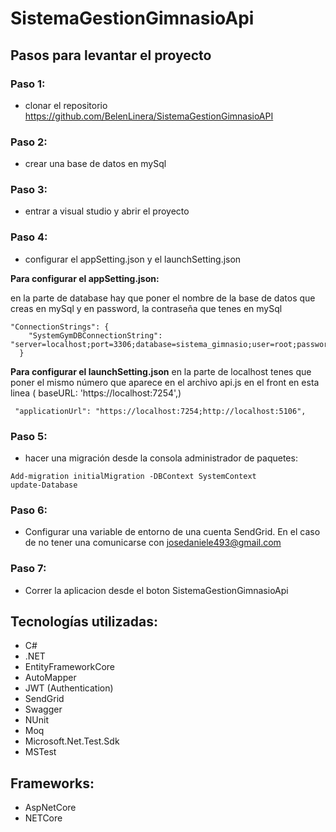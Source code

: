# SistemaGestionGimnasioApi

## Pasos para levantar el proyecto

### Paso 1: 
* clonar el repositorio https://github.com/BelenLinera/SistemaGestionGimnasioAPI

### Paso 2: 
* crear una base de datos en mySql

### Paso 3: 
* entrar a visual studio y abrir el proyecto

### Paso 4: 
* configurar el appSetting.json y el launchSetting.json

**Para configurar el appSetting.json:**

en la parte de database hay que poner el nombre de la base de datos que creas en  mySql y en password, la contraseña que tenes en mySql

```
"ConnectionStrings": {
    "SystemGymDBConnectionString": "server=localhost;port=3306;database=sistema_gimnasio;user=root;password=123456Beli;"
  }
```

**Para configurar el launchSetting.json**
en la parte de localhost tenes que poner el mismo número que aparece en el archivo api.js en el front en esta linea ( baseURL: 'https://localhost:7254',)

```
 "applicationUrl": "https://localhost:7254;http://localhost:5106",
```

### Paso 5: 
* hacer una migración desde la consola administrador de paquetes:

```
Add-migration initialMigration -DBContext SystemContext
update-Database
```

### Paso 6: 
* Configurar una variable de entorno de una cuenta SendGrid. En el caso de no tener una comunicarse con josedaniele493@gmail.com

### Paso 7: 
* Correr la aplicacion desde el boton SistemaGestionGimnasioApi


## Tecnologías utilizadas:

* C#
* .NET
* EntityFrameworkCore
* AutoMapper
* JWT (Authentication)
* SendGrid
* Swagger
* NUnit
* Moq
* Microsoft.Net.Test.Sdk
* MSTest

## Frameworks:
* AspNetCore
* NETCore






